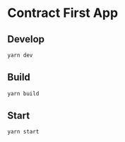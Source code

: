 # Contract First App

## Develop

```sh
yarn dev
```

## Build

```sh
yarn build
```

## Start

```sh
yarn start
```
